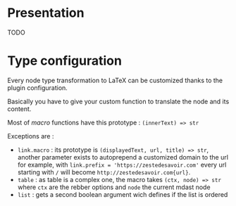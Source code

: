 # Presentation

TODO

# Type configuration

Every node type transformation to LaTeX can be customized thanks to the plugin configuration.

Basically you have to give your custom function to translate the node and its content.

Most of *macro* functions have this prototype : `(innerText) => str`

Exceptions are :

- `link.macro` : its prototype is `(displayedText, url, title) => str`, another parameter exists to autoprepend a customized domain to the url
for example, with `link.prefix = 'https://zestedesavoir.com'` every url starting with `/` will become `http://zestedesavoir.com{url}`.
- `table` : as table is a complex one, the macro takes `(ctx, node) => str` where `ctx` are the rebber options and `node` the current mdast node
- `list` : gets a second boolean argument wich defines if the list is ordered